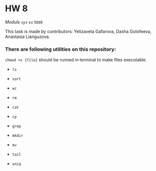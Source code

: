 # HW 8

*_Moduls `sys` `os` task_*

This task is made by contributors: Yelizaveta Gafarova, Dasha Golofeeva, Anastasia Lianguzova.

### There are following utilities on this repository:

`chmod +x {file}` should be runned in terminal to make files executable.

- `ls`

- `sort`

- `wc`

- `rm`

- `cat`

- `cp`

- `grep`

- `mkdir`

- `mv`

- `tail`

- `uniq`












